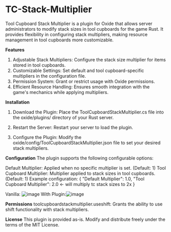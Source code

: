 # TC-Stack-Multiplier
Tool Cupboard Stack Multiplier is a plugin for Oxide that allows server administrators to modify stack sizes in tool cupboards for the game Rust. It provides flexibility in configuring stack multipliers, making resource management in tool cupboards more customizable.

**Features**
1. Adjustable Stack Multipliers: Configure the stack size multiplier for items stored in tool cupboards.
2. Customizable Settings: Set default and tool cupboard-specific multipliers in the configuration file.
3. Permission System: Grant or restrict usage with Oxide permissions.
4. Efficient Resource Handling: Ensures smooth integration with the game's mechanics while applying multipliers.

**Installation**
1. Download the Plugin: Place the ToolCupboardStackMultiplier.cs file into the oxide/plugins/ directory of your Rust server.

2. Restart the Server: Restart your server to load the plugin.

3. Configure the Plugin: Modify the oxide/config/ToolCupboardStackMultiplier.json file to set your desired stack multipliers.


**Configuration**
The plugin supports the following configurable options:

Default Multiplier: Applied when no specific multiplier is set. (Default: 1)
Tool Cupboard Multiplier: Multiplier applied to stack sizes in tool cupboards. (Default: 1)
Example configuration:
{
  "Default Multiplier": 1.0,
  "Tool Cupboard Multiplier": 2.0 <- will multiply tc stack sizes to 2x
}

Vanilla: ![image](https://github.com/user-attachments/assets/062095fd-1442-4d0d-accc-275c3ff2d6ff)
With Plugin:![image](https://github.com/user-attachments/assets/c3388180-2614-4d7b-906a-c2a8c43d2729)


**Permissions**
toolcupboardstackmultiplier.useshift: Grants the ability to use shift functionality with stack multipliers.

**License**
This plugin is provided as-is. Modify and distribute freely under the terms of the MIT License. 
